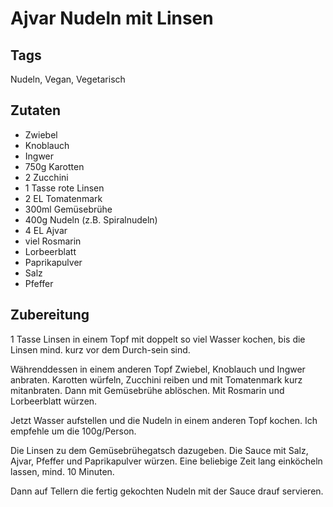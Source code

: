 # Ajvar Nudeln mit Linsen 

## Tags

Nudeln, Vegan, Vegetarisch

## Zutaten 

- Zwiebel
- Knoblauch
- Ingwer
- 750g Karotten
- 2 Zucchini
- 1 Tasse rote Linsen
- 2 EL Tomatenmark 
- 300ml Gemüsebrühe
- 400g Nudeln (z.B. Spiralnudeln)
- 4 EL Ajvar 
- viel Rosmarin 
- Lorbeerblatt
- Paprikapulver
- Salz
- Pfeffer

## Zubereitung 

1 Tasse Linsen in einem Topf mit doppelt so viel Wasser kochen, bis die Linsen mind. kurz vor dem Durch-sein sind.

Währenddessen in einem anderen Topf Zwiebel, Knoblauch und Ingwer anbraten.
Karotten würfeln, Zucchini reiben und mit Tomatenmark kurz mitanbraten.
Dann mit Gemüsebrühe ablöschen.
Mit Rosmarin und Lorbeerblatt würzen.

Jetzt Wasser aufstellen und die Nudeln in einem anderen Topf kochen.
Ich empfehle um die 100g/Person. 

Die Linsen zu dem Gemüsebrühegatsch dazugeben.
Die Sauce mit Salz, Ajvar, Pfeffer und Paprikapulver würzen.
Eine beliebige Zeit lang einköcheln lassen, mind. 10 Minuten.

Dann auf Tellern die fertig gekochten Nudeln mit der Sauce drauf servieren. 

